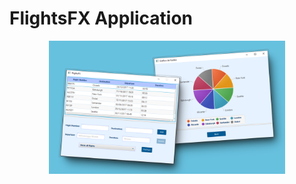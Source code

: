 # FlightsFX Application

<p align="center">
<img src="https://github.com/Raurez/Image-repo-profile/blob/main/Fly_FX.png" style="height: 75%; width:75%;"/></p>
